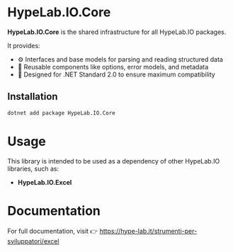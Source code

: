 ﻿# HypeLab.IO.Core

**HypeLab.IO.Core** is the shared infrastructure for all HypeLab.IO packages.

It provides:

- ⚙️ Interfaces and base models for parsing and reading structured data
- 🧱 Reusable components like options, error models, and metadata
- 🧪 Designed for .NET Standard 2.0 to ensure maximum compatibility

## Installation

```bash
dotnet add package HypeLab.IO.Core
```

# Usage
This library is intended to be used as a dependency of other HypeLab.IO libraries, such as:
- **HypeLab.IO.Excel**

# Documentation
For full documentation, visit 👉 https://hype-lab.it/strumenti-per-sviluppatori/excel
